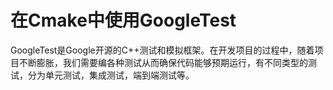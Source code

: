 # 在Cmake中使用GoogleTest

GoogleTest是Google开源的C++测试和模拟框架。在开发项目的过程中，随着项目不断膨胀，我们需要编各种测试从而确保代码能够预期运行，有不同类型的测试，分为单元测试，集成测试，端到端测试等。

